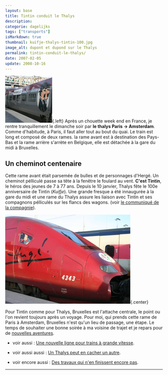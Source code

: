 ```yaml
---
layout: base
title: Tintin conduit le Thalys
description: 
categorie: dagelijks
tags: ["transports"]
isMarkdown: true
thumbnail: kuifje-thalys-tintin-100.jpg
image_alt: dupont et dupond sur le Thalys
permalink: tintin-conduit-le-thalys/
date: 2007-02-05
update: 2008-10-16
---
```




![dupont et dupond sur le Thalys](kuifje-thalys-tintin-100.jpg){.left}
Après un chouette week end en France, je rentre tranquillement le dimanche soir par **le thalys Paris -> Amsterdam**. Comme d'habitude, à Paris, il faut aller tout au bout du quai. Le train est long et composé de deux rames. la rame avant est à destination des Pays-Bas et la rame arrière s'arrète en Belgique, elle est détachée à la gare du midi à Bruxelles.

## Un cheminot centenaire

Cette rame avant était parsemée de bulles et de personnages d'Hergé. Un cheminot pélliculé passe sa tête à la fenêtre le foulard au vent. **C'est Tintin**, le héros des jeunes de 7 à 77 ans. Depuis le 10 janvier, Thalys fête le 100e anniversaire de Tintin (*Kuifje*). Une grande fresque a été innaugurée à la gare du midi et une rame du Thalys assure les liaison avec Tintin et ses compagnons pélliculés sur les flancs des wagons. (voir [le communiqué de la compagnie](http://www.thalys.com/nl/en/a_propos/presse/release/fr)).

![Tintin conduit le Thalys](thalys-conduit-par-tintin.jpg){.center}

Pour Tintin comme pour Thalys, Bruxelles est l'attache centrale, le point ou l'on revient toujours après un voyage. Pour moi, qui prends cette rame de Paris à Amsterdam, Bruxelles n'est qu'un lieu de passage, une étape. Le temps de souhaiter une bonne soirée à ma voisine de trajet et je repars pour de [nouvelles aventures](http://meinamsterdam.nl).

* voir aussi : [Une nouvelle ligne pour trains à grande vitesse](/une-nouvelle-ligne-a-grande-vitesse).

* voir aussi aussi : [Un Thalys peut en cacher un autre](/un-thalys-peut-en-cacher-un-autre).

* voir encore  aussi : [Des travaux qui n'en finissent encore pas](/des-travaux-qui-n-en-finissent-pas-encore).
---
